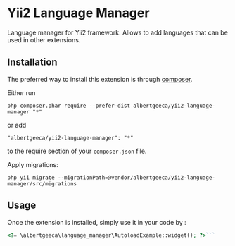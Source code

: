 Yii2 Language Manager
=====================
Language manager for Yii2 framework. Allows to add languages that can be used in other extensions.

Installation
------------

The preferred way to install this extension is through [composer](http://getcomposer.org/download/).

Either run

```
php composer.phar require --prefer-dist albertgeeca/yii2-language-manager "*"
```

or add

```
"albertgeeca/yii2-language-manager": "*"
```

to the require section of your `composer.json` file.

Apply migrations:
```
php yii migrate --migrationPath=@vendor/albertgeeca/yii2-language-manager/src/migrations
```

Usage
-----

Once the extension is installed, simply use it in your code by  :

```php
<?= \albertgeeca\language_manager\AutoloadExample::widget(); ?>```